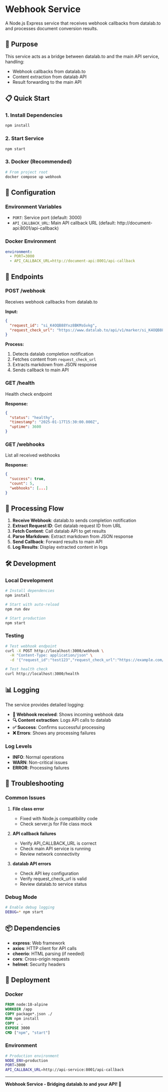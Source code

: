 # Webhook Service

A Node.js Express service that receives webhook callbacks from datalab.to and processes document conversion results.

## 🚀 Purpose

This service acts as a bridge between datalab.to and the main API service, handling:
- Webhook callbacks from datalab.to
- Content extraction from datalab API
- Result forwarding to the main API

## 📋 Quick Start

### 1. Install Dependencies

```bash
npm install
```

### 2. Start Service

```bash
npm start
```

### 3. Docker (Recommended)

```bash
# From project root
docker compose up webhook
```

## 🔧 Configuration

### Environment Variables

- `PORT`: Service port (default: 3000)
- `API_CALLBACK_URL`: Main API callback URL (default: http://document-api:8001/api-callback)

### Docker Environment

```yaml
environment:
  - PORT=3000
  - API_CALLBACK_URL=http://document-api:8001/api-callback
```

## 📡 Endpoints

### POST /webhook
Receives webhook callbacks from datalab.to

**Input:**
```json
{
  "request_id": "si_K4OQB88Yxz8BKMsGvkg",
  "request_check_url": "https://www.datalab.to/api/v1/marker/si_K4OQB88Yxz8BKMsGvkg"
}
```

**Process:**
1. Detects datalab completion notification
2. Fetches content from `request_check_url`
3. Extracts markdown from JSON response
4. Sends callback to main API

### GET /health
Health check endpoint

**Response:**
```json
{
  "status": "healthy",
  "timestamp": "2025-01-17T15:30:00.000Z",
  "uptime": 3600
}
```

### GET /webhooks
List all received webhooks

**Response:**
```json
{
  "success": true,
  "count": 5,
  "webhooks": [...]
}
```

## 🔄 Processing Flow

1. **Receive Webhook**: datalab.to sends completion notification
2. **Extract Request ID**: Get datalab request ID from URL
3. **Fetch Content**: Call datalab API to get results
4. **Parse Markdown**: Extract markdown from JSON response
5. **Send Callback**: Forward results to main API
6. **Log Results**: Display extracted content in logs

## 🛠️ Development

### Local Development

```bash
# Install dependencies
npm install

# Start with auto-reload
npm run dev

# Start production
npm start
```

### Testing

```bash
# Test webhook endpoint
curl -X POST http://localhost:3000/webhook \
  -H "Content-Type: application/json" \
  -d '{"request_id":"test123","request_check_url":"https://example.com/test"}'

# Test health check
curl http://localhost:3000/health
```

## 📊 Logging

The service provides detailed logging:

- **📨 Webhook received**: Shows incoming webhook data
- **🔍 Content extraction**: Logs API calls to datalab
- **✅ Success**: Confirms successful processing
- **❌ Errors**: Shows any processing failures

### Log Levels

- **INFO**: Normal operations
- **WARN**: Non-critical issues
- **ERROR**: Processing failures

## 🔧 Troubleshooting

### Common Issues

1. **File class error**
   - Fixed with Node.js compatibility code
   - Check server.js for File class mock

2. **API callback failures**
   - Verify API_CALLBACK_URL is correct
   - Check main API service is running
   - Review network connectivity

3. **datalab API errors**
   - Check API key configuration
   - Verify request_check_url is valid
   - Review datalab.to service status

### Debug Mode

```bash
# Enable debug logging
DEBUG=* npm start
```

## 📦 Dependencies

- **express**: Web framework
- **axios**: HTTP client for API calls
- **cheerio**: HTML parsing (if needed)
- **cors**: Cross-origin requests
- **helmet**: Security headers

## 🚀 Deployment

### Docker

```dockerfile
FROM node:18-alpine
WORKDIR /app
COPY package*.json ./
RUN npm install
COPY . .
EXPOSE 3000
CMD ["npm", "start"]
```

### Environment

```bash
# Production environment
NODE_ENV=production
PORT=3000
API_CALLBACK_URL=http://api-service:8001/api-callback
```

---

**Webhook Service - Bridging datalab.to and your API! 🌉**